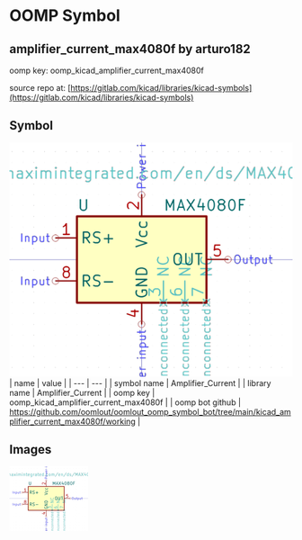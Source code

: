 # OOMP Symbol  
## amplifier_current_max4080f  by arturo182  
  
oomp key: oomp_kicad_amplifier_current_max4080f  
  
source repo at: [https://gitlab.com/kicad/libraries/kicad-symbols](https://gitlab.com/kicad/libraries/kicad-symbols)  
## Symbol  
  
[![working.png](working_600.png)](working.png)  
| name | value | 
| --- | --- | 
| symbol name | Amplifier_Current | 
| library name | Amplifier_Current | 
| oomp key | oomp_kicad_amplifier_current_max4080f | 
| oomp bot github | https://github.com/oomlout/oomlout_oomp_symbol_bot/tree/main/kicad_amplifier_current_max4080f/working | 
## Images  
  
[![working.png](working_140.png)](working.png)  
